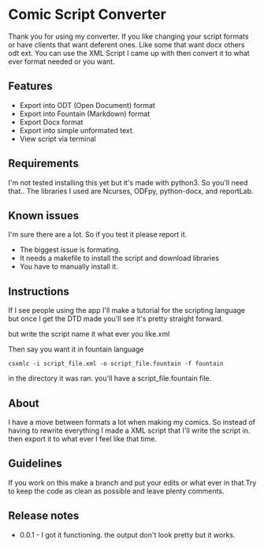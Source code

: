 # Comic Script Converter
Thank you for using my converter. If you like changing your script formats or have clients that want deferent ones. Like some that want docx others odt ext. You can use the XML Script I came up with then convert it to what ever format needed or you want.

## Features
- Export into ODT (Open Document) format
- Export into Fountain (Markdown) format
- Export Docx format
- Export into simple unformated text.
- View script via terminal

## Requirements
I'm not tested installing this yet but it's made with python3. So you'll need that.. The libraries I used are Ncurses, ODFpy, python-docx, and reportLab.

## Known issues
I'm sure there are a lot. So if you test it please report it.
- The biggest issue is formating.
- It needs a makefile to install the script and download libraries
- You have to manually install it.

## Instructions

If I see people using the app I'll make a tutorial for the scripting language but once I get the DTD made you'll see it's pretty straight forward.

but write the script name it what ever you like.xml

Then say you want it in fountain language

`csxmlc -i script_file.xml -o script_file.fountain -f fountain`

in the directory it was ran. you'll have a script_file.fountain file.

## About
I have a move between formats a lot when making my comics. So instead of having to rewrite everything I made a XML script that I'll write the script in. then export it to what ever I feel like that time.

## Guidelines
If you work on this make a branch and put your edits or what ever in that.Try to keep the code as clean as possible and leave plenty comments.

## Release notes

- 0.0.1 - I got it functioning. the output don't look pretty but it works.